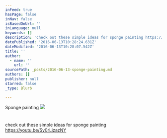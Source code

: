 ```yaml
---
inFeed: true
hasPage: false
inNav: false
isBasedOnUrl: ''
inLanguage: null
keywords: []
description: 'check out these simple ideas for sponge painting https://youtu.be/Sy0rLizazNY'
datePublished: '2016-06-13T10:28:24.631Z'
dateModified: '2016-06-13T10:28:07.542Z'
title: ''
author:
  - name: ''
    url: ''
sourcePath: _posts/2016-06-13-sponge-painting.md
authors: []
publisher: null
starred: false
_type: Blurb

---
```

Sponge painting
![](https://the-grid-user-content.s3-us-west-2.amazonaws.com/3475bd00-4efd-4180-ae01-fccb8f652eee.jpg)

# 

check out these simple ideas for sponge painting https://youtu.be/Sy0rLizazNY